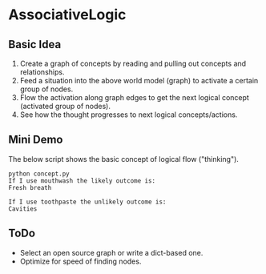 # AssociativeLogic

## Basic Idea
1. Create a graph of concepts by reading and pulling out concepts and relationships.
2. Feed a situation into the above world model (graph) to activate a certain group of nodes.
3. Flow the activation along graph edges to get the next logical concept (activated group of nodes).
4. See how the thought progresses to next logical concepts/actions.

## Mini Demo
The below script shows the basic concept of logical flow ("thinking").
```
python concept.py
If I use mouthwash the likely outcome is: 
Fresh breath

If I use toothpaste the unlikely outcome is: 
Cavities
```

## ToDo
* Select an open source graph or write a dict-based one.
* Optimize for speed of finding nodes.

